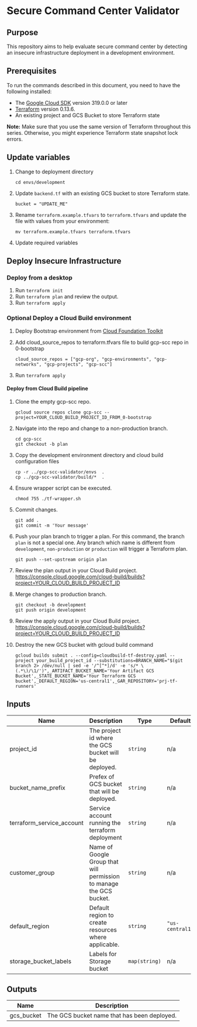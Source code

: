 # Secure Command Center Validator

## Purpose

This repository aims to help evaluate secure command center by detecting an insecure infrastructure deployment in a development environment.

## Prerequisites

To run the commands described in this document, you need to have the following
installed:

- The [Google Cloud SDK](https://cloud.google.com/sdk/install) version 319.0.0 or later
- [Terraform](https://www.terraform.io/downloads.html) version 0.13.6.
- An existing project and GCS Bucket to store Terraform state

**Note:** Make sure that you use the same version of Terraform throughout this
series. Otherwise, you might experience Terraform state snapshot lock errors.

## Update variables

1. Change to deployment directory
   ```
   cd envs/development
   ```
1. Update `backend.tf` with an existing GCS bucket to store Terraform state.
   ```
   bucket = "UPDATE_ME"
   ```
1. Rename `terraform.example.tfvars` to `terraform.tfvars` and update the file with values from your environment:
   ```
   mv terraform.example.tfvars terraform.tfvars
   ```
1. Update required variables
   
## Deploy Insecure Infrastructure

### Deploy from a desktop

1. Run `terraform init`
1. Run `terraform plan` and review the output.
1. Run `terraform apply`

### Optional Deploy a Cloud Build environment

1. Deploy Bootstrap environment from [Cloud Foundation Toolkit](https://github.com/terraform-google-modules/terraform-example-foundation/tree/master/0-bootstrap)

1. Add cloud_source_repos to terraform.tfvars file to build gcp-scc repo in 0-bootstrap

   ```
   cloud_source_repos = ["gcp-org", "gcp-environments", "gcp-networks", "gcp-projects", "gcp-scc"]
   ```
1. Run `terraform apply`

#### Deploy from Cloud Build pipeline

1. Clone the empty gcp-scc repo.
   ```
   gcloud source repos clone gcp-scc --project=YOUR_CLOUD_BUILD_PROJECT_ID_FROM_0-bootstrap
   ```
1. Navigate into the repo and change to a non-production branch.
   ```
   cd gcp-scc
   git checkout -b plan
   ```
1. Copy the development environment directory and cloud build configuration files
   ```
   cp -r ../gcp-scc-validator/envs  .
   cp ../gcp-scc-validator/build/*  . 
   ```
1. Ensure wrapper script can be executed.
   ```
   chmod 755 ./tf-wrapper.sh
   ```
1. Commit changes.
   ```
   git add .
   git commit -m 'Your message'
   ```
1. Push your plan branch to trigger a plan. For this command, the branch `plan` is not a special one. Any branch which name is different from `development`, `non-production` or `production` will trigger a Terraform plan.
   ```
   git push --set-upstream origin plan
   ```
1. Review the plan output in your Cloud Build project. https://console.cloud.google.com/cloud-build/builds?project=YOUR_CLOUD_BUILD_PROJECT_ID
1. Merge changes to production branch.
   ```
   git checkout -b development
   git push origin development
   ```
1. Review the apply output in your Cloud Build project. https://console.cloud.google.com/cloud-build/builds?project=YOUR_CLOUD_BUILD_PROJECT_ID

1. Destroy the new GCS bucket with gcloud build command
   ```
   gcloud builds submit . --config=cloudbuild-tf-destroy.yaml --project your_build_project_id --substitutions=BRANCH_NAME="$(git branch 2> /dev/null | sed -e '/^[^*]/d' -e 's/* \(.*\)/\1/')",_ARTIFACT_BUCKET_NAME='Your Artifact GCS Bucket',_STATE_BUCKET_NAME='Your Terraform GCS bucket',_DEFAULT_REGION='us-central1',_GAR_REPOSITORY='prj-tf-runners'
   ```

<!-- BEGINNING OF PRE-COMMIT-TERRAFORM DOCS HOOK -->

## Inputs

| Name                  | Description                                                         | Type          | Default         | Required |
| --------------------- | ------------------------------------------------------------------- | ------------- | --------------- | :------: |
| project_id            | The project id where the GCS bucket will be deployed.               | `string`      | n/a             |   yes    |
| bucket_name_prefix    | Prefex of GCS bucket that will be deployed.                         | `string`      | n/a             |   yes    |
| terraform_service_account    | Service account running the terraform deployment                         | `string`      | n/a             |   yes    |
| customer_group        | Name of Google Group that will permission to manage the GCS bucket. | `string`      | n/a             |   yes    |
| default_region        | Default region to create resources where applicable.                | `string`      | `"us-central1"` |    no    |
| storage_bucket_labels | Labels for Storage bucket                                           | `map(string)` | n/a             |    no    |

## Outputs

| Name       | Description                                 |
| ---------- | ------------------------------------------- |
| gcs_bucket | The GCS bucket name that has been deployed. |

<!-- END OF PRE-COMMIT-TERRAFORM DOCS HOOK -->
